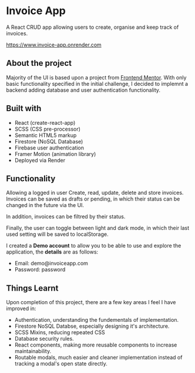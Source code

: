 <h1>Invoice App</h1>
<p>A React CRUD app allowing users to create, organise and keep track of invoices.</p>
<a href="https://www.invoice-app.onrender.com">https://www.invoice-app.onrender.com</a>

<h2>About the project</h2>

<p>Majority of the UI is based upon a project from <a href="http://www.frontendmentor.io">Frontend Mentor</a>. With only basic functionality specified in the initial challenge, I decided to implemnt a backend adding database and user authentication functionality.</p>

<h2>Built with</h2>

<ul>
   <li>React (create-react-app)</li>
   <li>SCSS (CSS pre-processor)</li>
   <li>Semantic HTML5 markup</li>
   <li>Firestore (NoSQL Database)</li>
   <li>Firebase user authentication</li>
   <li>Framer Motion (animation library)</li>
   <li>Deployed via Render</li>
</ul>

<h2>Functionality</h2>

<p>Allowing a logged in user Create, read, update, delete and store invoices. Invoices can be saved as drafts or pending, in which their status can be changed in the future via the UI.</p>

<p>In addition, invoices can be filtred by their status.</p>

<p>Finally, the user can toggle between light and dark mode, in which their last used setting will be saved to localStorage.</p>

<p>I created a <b>Demo account</b> to allow you to be able to use and explore the application, the <b>details</b> are as follows:</p>

<ul>
   <li>Email: demo@invoiceapp.com</li>
   <li>Password: password</li>
</ul>

<h2>Things Learnt</h2>

Upon completion of this project, there are a few key areas I feel I have improved in:

<ul>
   <li>Authentication, understanding the fundementals of implementation.</li>
   <li>Firestore NoSQL Databse, especially designing it's architecture.</li>
   <li>SCSS Mixins, reducing repeated CSS</li>
   <li>Database security rules.</li>
   <li>React components, making more reusable components to increase maintainability.</li>
   <li>Routable modals, much easier and cleaner implementation instead of tracking a modal's open state directly.</li>
</ul>
